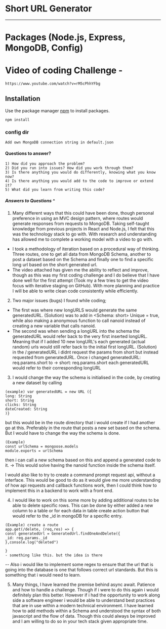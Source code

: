 # Short URL Generator 
** **
# Packages (Node.js, Express, MongoDB, Config)

# Video of coding Challenge -
```
https://www.youtube.com/watch?v=rM5cPhhYFbg
```
## Installation

Use the package manager [npm](https://www.npmjs.com) to install packages.

```npm install packages
npm install 
```
### config dir
```
Add own MongoDB connection string in default.json
```

#### Questions to answer?
```
1) How did you approach the problem?
2) Did you run into issues? How did you work through them?
3) Is there anything you would do differently, knowing what you know now?
4) Is there anything you would add to the code to improve or extend it?
5) What did you learn from writing this code?
```

##### Answers to Questions ^

1) Many different ways that this could have been done, though personal preference in using an MVC design pattern, where routes would generate responses from requests to MongoDB. Taking self-taught knowledge from previous projects in React and Node.js, I felt that this was the technology stack to go with. With research and understanding has allowed me to complete a working model with a video to go with. 
- I took a methodology of iteration based on a procedural way of thinking. Three routes, one to get all data from MongoDB Schema, another to post a dataset based on the Schema and finally one to find a specific long url based on the short generated url. 
-  The video attached has given me the ability to reflect and improve, though as this was my first coding challenge and I do believe that I have done well for the first attempt (Took my a few tries to get the video focus with iterative staging on GitHub). With more planning and practice I will be able to write clean code consistently while efficiently. 
 
2) Two major issues (bugs) I found while coding;
- The first was where new longURLS would generate the same generatedURL. (Solution) was to add in <Schema: short> Unique = true, while also making a anonymous function to call nanoid instead of creating a new variable that calls nanoid.
- The second was when sending a longURL into the schema the generatedURL would refer back to the very first inserted longURL. Meaning that if I added 10 new longURL's each generated (actual random) urls would still refer back to the initial first longURL. (Solution) in the /:generatedURL i didnt request the params from short but instead requested from generatedURL. Once i changed generatedURL: req.params.short to -> short: req.params.short each generatedURL would refer to their corresponding longURL

3) I would change the way the schema is initialised in the code, by creating a new dataset by calling
```
(example) var generatedURL = new URL ({
long: String
short: String
clicks: String
dateCreated: String
)}
```
but this would be in the route directory that i would create if I had another go at this. Preferably in the route that posts a new set based on the schema. But I would have to change the way the schema is done.
```
(Example) 
const urlSchema = mongoose.models
module.exports = urlSchema
```
then i can call a new schema based on this and append a generated code to it. -> This would solve having the nanoid function inside the schema itself.

I would also like to try to create a command prompt request api, without a interface. This would be good to do as it would give me more understanding of how api requests and callback functions work, then I could think how to implement this in a backend to work with a front end.

4) I would like to work on this some more by adding additional routes to be able to delete specific rows. This can be done by either added a new column to a table or for each data in table create action button that would refer to the _id in mongoDB for a specific entry.
```
(Example) create a route
app.get(/delete, (req,res) => {
const generatedUrl = GeneratedUrl.findOneAndDelete({
_id: req.params._id
},console.log("deleted")

}
- something like this. but the idea is there
```

-- Also i would like to implement some regex to ensure that the url that is going into the database is one that follows correct url standards. But this is something that i would need to learn.

5) Many things, I have learned the premise behind async await. Patience and how to handle a challenge. 
Though if i were to do this again i would definitely plan this better. However if i had the opportunity to work along side a software engineer i would be able to understand best practices that are in use within a modern technical environment. 
I have learned how to add methods within a Schema and understood the syntax of both javascript and the flow of data. Though this could always be improved and I am willing to do so in your tech stack given appropriate time.
